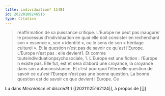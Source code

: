 ```yaml
---
title: individuation* 11481
id: 20220108246516
type: Citation
---
```


> réaffirmation de sa puissance critique. L’Europe ne peut pas inaugurer le processus d’individuation en quoi elle doit consister en recherchant son « essence », son « identité », ou le sens de son « héritage culturel ». Et la question n’est pas de savoir ce qu'*est* l’Europe. L’Europe n’est pas : elle devient1. Et comme touteindividuationpsychosociale, 1. L’Europe est une fiction : l’Europe n existe pas. Elle fut, est et sera d’abord une croyance, la croyance dans son autoconsistance. Et c’est pourquoi l’éternelle question de savoir ce qu’*est* l’Europe n’est pas une bonne question. La bonne question est de savoir ce que *devient* l’Europe. Ce

Lu dans *Mécréance et discrédit 1* [[20211125162124]], à propos de [[]]